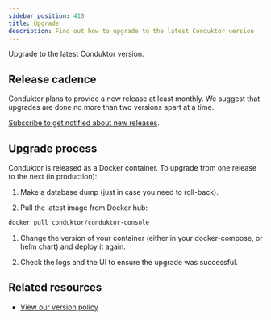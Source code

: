 ```yaml
---
sidebar_position: 410
title: Upgrade
description: Find out how to upgrade to the latest Conduktor version
---
```


Upgrade to the latest Conduktor version.

## Release cadence

Conduktor plans to provide a new release at least monthly. We suggest that upgrades are done no more than two versions apart at a time.

[Subscribe to get notified about new releases](https://support.conduktor.io/hc/en-gb/articles/20131942687889-How-to-get-notified-when-there-is-a-new-version-of-Conduktor-Console-or-Gateway).

## Upgrade process

Conduktor is released as a Docker container. To upgrade from one release to the next (in production):

1. Make a database dump (just in case you need to roll-back).

1. Pull the latest image from Docker hub:

```bash
docker pull conduktor/conduktor-console
```

1. Change the version of your container (either in your docker-compose, or helm chart) and deploy it again.

1. Check the logs and the UI to ensure the upgrade was successful.

## Related resources

- [View our version policy](/support)
